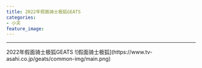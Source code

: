```yaml
---
title: 2022年假面骑士极狐GEATS
categories:
- 小天
feature_image: 
---
```

<hr>
2022年假面骑士极狐GEATS
![假面骑士极狐](https://www.tv-asahi.co.jp/geats/common-img/main.png)

